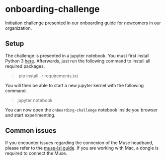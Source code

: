 # onboarding-challenge
Initiation challenge presented in our onboarding guide for newcomers in our organization.

## Setup

The challenge is presented in a jupyter notebook. You must first install Python 3 [here](https://www.python.org/downloads/). Afterwards, just run the following command to install all required packages.

> pip install -r requirements.txt

You will then be able to start a new jupyter kernel with the following command.

> jupyter notebook

You can now open the `onboarding-challenge` notebook inside you browser and start experimenting.

## Common issues

If you encounter issues regarding the connexion of the Muse headband, please refer to the [muse-lsl guide](https://github.com/alexandrebarachant/muse-lsl). If you are working with Mac, a dongle is required to connect the Muse.
